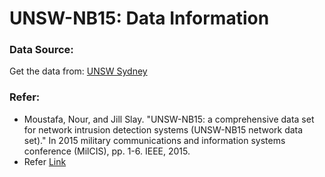 # UNSW-NB15: Data Information

### Data Source:
Get the data from: [UNSW Sydney](https://www.unsw.adfa.edu.au/unsw-canberra-cyber/cybersecurity/ADFA-NB15-Datasets/)
### Refer:
* Moustafa, Nour, and Jill Slay. "UNSW-NB15: a comprehensive data set for network intrusion detection systems (UNSW-NB15 network data set)." In 2015 military communications and information systems conference (MilCIS), pp. 1-6. IEEE, 2015.
* Refer [Link](http://dx.doi.org/10.1080/19393555.2015.1125974)
